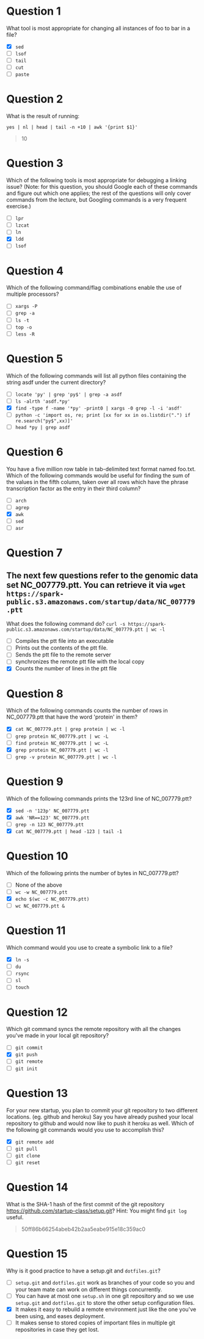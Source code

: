 # Question 1

What tool is most appropriate for changing all instances of foo to bar in a
file?

- [x] `sed`
- [ ] `lsof`
- [ ] `tail`
- [ ] `cut`
- [ ] `paste`

# Question 2

What is the result of running:

`yes | nl | head | tail -n +10 | awk '{print $1}'`

> 10


# Question 3

Which of the following tools is most appropriate for debugging a linking issue?
(Note: for this question, you should Google each of these commands and figure
out which one applies; the rest of the questions will only cover commands from
the lecture, but Googling commands is a very frequent exercise.)

- [ ] `lpr`
- [ ] `lzcat`
- [ ] `ln`
- [x] `ldd`
- [ ] `lsof`

# Question 4

Which of the following command/flag combinations enable the use of multiple
processors?

- [ ] `xargs -P`
- [ ] `grep -a`
- [ ] `ls -t`
- [ ] `top -o`
- [ ] `less -R`

# Question 5

Which of the following commands will list all python files containing the
string asdf under the current directory?

- [ ] `locate 'py' | grep 'py$' | grep -a asdf`
- [ ] `ls -alrth 'asdf.*py'`
- [x] `find -type f -name '*py' -print0 | xargs -0 grep -l -i 'asdf'`
- [ ] `python -c 'import os, re; print [xx for xx in os.listdir(".") if re.search("py$",xx)]'`
- [ ] `head *py | grep asdf`

# Question 6

You have a five million row table in tab-delimited text format named foo.txt.
Which of the following commands would be useful for finding the sum of the
values in the fifth column, taken over all rows which have the phrase
transcription factor as the entry in their third column?

- [ ] `arch`
- [ ] `agrep`
- [x] `awk`
- [ ] `sed`
- [ ] `asr`

# Question 7

The next few questions refer to the genomic data set NC_007779.ptt.
You can retrieve it via
`wget https://spark-public.s3.amazonaws.com/startup/data/NC_007779.ptt`
-
What does the following command do?
`curl -s https://spark-public.s3.amazonaws.com/startup/data/NC_007779.ptt | wc -l`

- [ ] Compiles the ptt file into an executable
- [ ] Prints out the contents of the ptt file.
- [ ] Sends the ptt file to the remote server
- [ ] synchronizes the remote ptt file with the local copy
- [x] Counts the number of lines in the ptt file

# Question 8

Which of the following commands counts the number of rows in NC_007779.ptt that
have the word 'protein' in them?

- [x] `cat NC_007779.ptt | grep protein | wc -l`
- [ ] `grep protein NC_007779.ptt | wc -L`
- [ ] `find protein NC_007779.ptt | wc -L`
- [x] `grep protein NC_007779.ptt | wc -l`
- [ ] `grep -v protein NC_007779.ptt | wc -l`

# Question 9

Which of the following commands prints the 123rd line of NC_007779.ptt?

- [x] `sed -n '123p' NC_007779.ptt`
- [x] `awk 'NR==123' NC_007779.ptt`
- [ ] `grep -n 123 NC_007779.ptt`
- [x] `cat NC_007779.ptt | head -123 | tail -1`

# Question 10

Which of the following prints the number of bytes in NC_007779.ptt?

- [ ] None of the above
- [ ] `wc -w NC_007779.ptt`
- [x] `echo $(wc -c NC_007779.ptt)`
- [ ] `wc NC_007779.ptt &`

# Question 11

Which command would you use to create a symbolic link to a file?

- [x] `ln -s`
- [ ] `du`
- [ ] `rsync`
- [ ] `sl`
- [ ] `touch`

# Question 12

Which git command syncs the remote repository with all the changes you've made
in your local git repository?

- [ ] `git commit`
- [x] `git push`
- [ ] `git remote`
- [ ] `git init`

# Question 13

For your new startup, you plan to commit your git repository to two different
locations. (eg. github and heroku)
Say you have already pushed your local repository to github and would now like
to push it heroku as well.
Which of the following git commands would you use to accomplish this?

- [x] `git remote add`
- [ ] `git pull`
- [ ] `git clone`
- [ ] `git reset`

# Question 14

What is the SHA-1 hash of the first commit of the git repository
https://github.com/startup-class/setup.git?
Hint: You might find `git log` useful.

> 50ff86b66254abeb42b2aa5eabe915e18c359ac0

# Question 15

Why is it good practice to have a setup.git and `dotfiles.git`?

- [ ] `setup.git` and `dotfiles.git` work as branches of your code so you and
your team mate can work on different things concurrently.
- [ ] You can have at most one `setup.sh` in one git repository and so we use
`setup.git` and `dotfiles.git` to store the other setup configuration files.
- [x] It makes it easy to rebuild a remote environment just like the one you've
been using, and eases deployment.
- [ ] It makes sense to stored copies of important files in multiple git
repositories in case they get lost.
